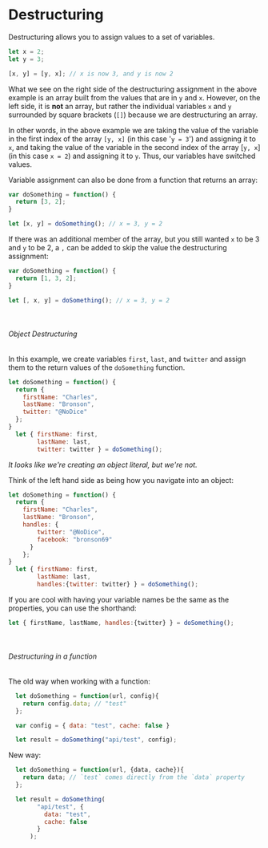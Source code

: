 # Destructuring

Destructuring allows you to assign values to a set of variables.

```JavaScript
let x = 2;
let y = 3;

[x, y] = [y, x]; // x is now 3, and y is now 2
```
What we see on the right side of the destructuring assignment in the above example is an array built from the values that are in `y` and `x`. 
However, on the left side, it is **not** an array, but rather the individual variables `x` and `y` surrounded by square brackets (`[]`) because we are destructuring an array. 

In other words, in the above example we are taking the value of the variable in the first index of the array `[y, x]` (in this case '`y = 3`') and assigning it to `x`, and taking the value of the variable in the second index of the array [`y, x`] (in this case `x = 2`) and assigning it to `y`. Thus, our variables have switched values.

Variable assignment can also be done from a function that returns an array:
```JavaScript
var doSomething = function() {
  return [3, 2];
}

let [x, y] = doSomething(); // x = 3, y = 2
```

If there was an additional member of the array, but you still wanted `x` to be 3 and `y` to be 2, a `,` can be added to skip the value the destructuring assignment:
```JavaScript
var doSomething = function() {
  return [1, 3, 2];
}

let [, x, y] = doSomething(); // x = 3, y = 2
```

&nbsp;

###### Object Destructuring

In this example, we create variables `first`, `last`, and `twitter` and assign them to the return values of the `doSomething` function.

```JavaScript
let doSomething = function() {
  return {
    firstName: "Charles",
    lastName: "Bronson",
    twitter: "@NoDice"
  };
}
  let { firstName: first,
        lastName: last,
        twitter: twitter } = doSomething();
```
*It looks like we're creating an object literal, but we're not.*

Think of the left hand side as being how you navigate into an object:

```JavaScript
let doSomething = function() {
  return {
    firstName: "Charles",
    lastName: "Bronson",
    handles: {
        twitter: "@NoDice",
        facebook: "bronson69"
      }
    };
}
  let { firstName: first,
        lastName: last,
        handles:{twitter: twitter} } = doSomething();
```

If you are cool with having your variable names be the same as the properties, you can use the shorthand:

```JavaScript
let { firstName, lastName, handles:{twitter} } = doSomething();
```

&nbsp;

###### Destructuring in a function
The old way when working with a function:


```JavaScript
  let doSomething = function(url, config){
    return config.data; // "test"
  };

  var config = { data: "test", cache: false }

  let result = doSomething("api/test", config);
```

New way:
```JavaScript
  let doSomething = function(url, {data, cache}){
    return data; // `test` comes directly from the `data` property
  };

  let result = doSomething(
        "api/test", {
          data: "test",
          cache: false
        }
      );

```



